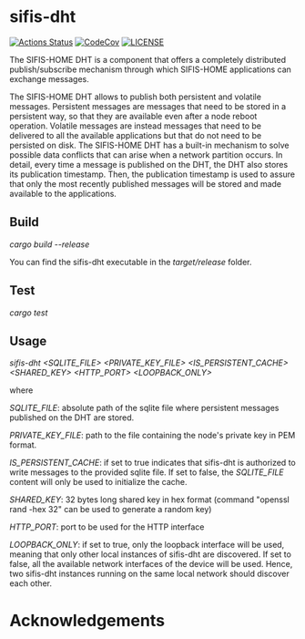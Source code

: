 # sifis-dht

[![Actions Status][actions badge]][actions]
[![CodeCov][codecov badge]][codecov]
[![LICENSE][license badge]][license]

The SIFIS-HOME DHT is a component that offers a completely distributed publish/subscribe mechanism through which SIFIS-HOME applications can exchange messages.

The SIFIS-HOME DHT allows to publish both persistent and volatile messages. Persistent messages are messages that need to be stored in a persistent way, so that they are available even after a node reboot operation. Volatile messages are instead messages that need to be delivered to all the available applications but that do not need to be persisted on disk. The SIFIS-HOME DHT has a built-in mechanism to solve possible data conflicts that can arise when a network partition occurs. In detail, every time a message is published on the DHT, the DHT also stores its publication timestamp. Then, the publication timestamp is used to assure that only the most recently published messages will be stored and made available to the applications.

## Build

<em>cargo build --release</em>

You can find the sifis-dht executable in the <em>target/release</em> folder.

## Test

<em>cargo test</em>

## Usage

<em>sifis-dht <SQLITE_FILE> <PRIVATE_KEY_FILE> <IS_PERSISTENT_CACHE> <SHARED_KEY> <HTTP_PORT> <LOOPBACK_ONLY></em>

where

<em>SQLITE_FILE</em>: absolute path of the sqlite file where persistent messages published on the DHT are stored.

<em>PRIVATE_KEY_FILE</em>: path to the file containing the node's private key in PEM format.

<em>IS_PERSISTENT_CACHE</em>: if set to true indicates that sifis-dht is authorized to write messages to the provided sqlite file. If set to false, the <em>SQLITE_FILE</em> content will only be used to initialize the cache.

<em>SHARED_KEY</em>: 32 bytes long shared key in hex format (command "openssl rand -hex 32" can be used to generate a random key)

<em>HTTP_PORT</em>: port to be used for the HTTP interface

<em>LOOPBACK_ONLY</em>: if set to true, only the loopback interface will be used, meaning that only other local instances of sifis-dht are discovered. If set to false, all the available network interfaces of the device will be used. Hence, two sifis-dht instances running on the same local network should discover each other.

# Acknowledgements

<!-- Links -->
[actions]: https://github.com/sifis-home/libp2p-rust-dht/actions
[codecov]: https://codecov.io/gh/sifis-home/libp2p-rust-dht
[license]: LICENSE

<!-- Badges -->
[actions badge]: https://github.com/sifis-home/libp2p-rust-dht/workflows/libp2p-rust-dht/badge.svg
[codecov badge]: https://codecov.io/gh/sifis-home/libp2p-rust-dht/branch/master/graph/badge.svg
[license badge]: https://img.shields.io/badge/license-MIT-blue.svg
